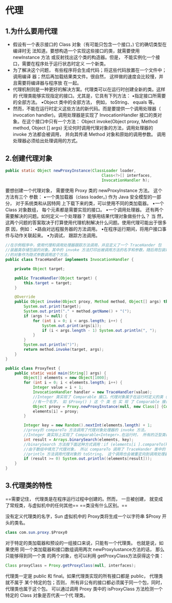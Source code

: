 # 代理

## 1.为什么要用代理

* 假设有一个表示接口的 Class 对象（有可能只包含一个接口，) 它的确切类型在编译时无
  法知道。要想构造一个实现这些接口的类，就需要使用 newlnstance 方法
  或反射找出这个类的构造器。但是， 不能实例化一个接口，需要在程序处于运行状态时定义
  一个新类。
* 为了解决这个问题， 有些程序将会生成代码；将这些代码放置在一个文件中；调用编译
  器；然后再加载结果类文件。很自然， 这样做的速度会比较慢，并且需要将编译器与程序放
  在一起。
* 代理机制则是一种更好的解决方案。代理类可以在运行时创建全新的类。这样的
  代理类能够实现指定的接口。尤其是，它具有下列方法：
  •指定接口所需要的全部方法。
  •Object 类中的全部方法， 例如， toString、 equals 等。
* 然而，不能在运行时定义这些方法的新代码。而是要提供一个调用处理器（ invocation
  handler)。调用处理器是实现了 InvocationHandler 接口的类对象。在这个接口中只有一个方法：
  Object invoke(Object proxy, Method method, Object [] args)
  无论何时调用代理对象的方法，调用处理器的 invoke 方法都会被调用， 并向其传递
  Method 对象和原始的调用参数。 调用处理器必须给出处理调用的方式。

## 2.创建代理对象

```java
public static Object newProxyInstance(ClassLoader loader,
                                          Class<?>[] interfaces,
                                          InvocationHandler h);
```

要想创建一个代理对象， 需要使用 Proxy 类的 newProxylnstance 方法。 这个方法有三个
参数：
•一个类加载器（class loader。) 作为 Java 安全模型的一部分， 对于系统类和从因特网
上下载下来的类，可以使用不同的类加载器。
•一个 Class 对象数组， 每个元素都是需要实现的接口。
•一个调用处理器。
还有两个需要解决的问题。如何定义一个处理器？ 能够用结果代理对象做些什么？ 当
然， 这两个问题的答案取决于打算使用代理机制解决什么问题。使用代理可能出于很多原
因，例如：
•路由对远程服务器的方法调用。
•在程序运行期间，将用户接口事件与动作关联起来。
•为调试， 跟踪方法调用。

```java
//在示例程序中，使用代理和调用处理器跟踪方法调用，并且定义了一个 TraceHander 包
//装器类存储包装的对象。其中的 invoke 方法打印出被调用方法的名字和参数，随后用包装好
//的对象作为隐式参数调用这个方法。
public class TraceHandler implements InvocationHandler {

	private Object target;

	public TraceHandler(Object target) {
		this.target = target;
	}

	@Override
	public Object invoke(Object proxy, Method method, Object[] args) throws Throwable {
		System.out.print(target);
		System.out.print("." + method.getName() + "(");
		if (args != null) {
			for (int i = 0; i < args.length; i++) {
				System.out.print(args[i]);
				if (i < args.length - 1) System.out.println(", ");
			}
		}
		System.out.println(")");
		return method.invoke(target, args);
	}
}
```

```java
public class ProxyTest {
	public static void main(String[] args) {
		Object[] elements = new Object[1000];
		for (int i = 0; i < elements.length; i++) {
			Integer value = i + 1;
			InvocationHandler handler = new TraceHandler(value);
            //Integer 类实现了 Comparable 接口。代理对象属于在运行时定义的类（它
            //有一个名字， 如 $Proxy() ) 这 个 类 也 实 现 了 Comparable 接口
			Object proxy = Proxy.newProxyInstance(null, new Class[] {Comparable.class}, handler);
			elements[i] = proxy;
		}

		Integer key = new Random().nextInt(elements.length) + 1;
        //proxy的 compareTo 方法调用了代理对象处理器的 invoke 方法。
        //Integer 类实际上实现了 Comparable<Integer>.在运行时， 所有的泛型类都被取消，代理将它们构造为原 Comparable 类的类对象。
		int result = Arrays.binarySearch(elements, key);
        //binarySearch 方法按下面这种方式调用：if (elements[i ].compareTo(key) < 0)
        //由于数组中填充了代理对象， 所以 compareTo 调用了 TraceHander 类中的 invoke 方法。
        //println 方法调用代理对象的 toString， 这个调用也会被重定向到调用处理器上。
		if (result >= 0) System.out.println((elements[result]));
	}
}
```



## 3.代理类的特性

==需要记住， 代理类是在程序运行过程中创建的。然而， 一旦被创建， 就变成了常规类，与虚拟机中的任何其他==
==类没有什么区别。==

没有定义代理类的名字，Sun 虚拟机中的 Proxy类将生成一个以字符串 $Proxy 开头的类名。

```java
class com.sun.proxy.$Proxy0
```

对于特定的类加载器和预设的一组接口来说，只能有一个代理类。 也就是说，如果使用
同一个类加载器和接口数组调用两次 newProxylustance方法的话， 那么只能够得到同一个类
的两个对象，也可以利用 getProxyClass方法获得这个类：

```java
Class proxyClass = Proxy.getProxyClass(null, interfaces);
```

代理类一定是 public 和 final。如果代理类实现的所有接口都是 public， 代理类就不属于
某个特定的包；否则， 所有非公有的接口都必须属于同一个包，同时，代理类也属于这个包。
可以通过调用 Proxy 类中的 isProxyClass 方法检测一个特定的 Class 对象是否代表一个代
理类。